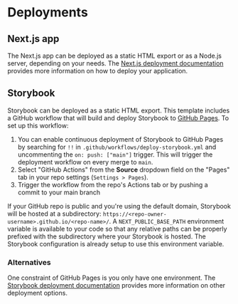 # Deployments

## Next.js app

The Next.js app can be deployed as a static HTML export or as a Node.js server, depending on your needs. The [Next.js deployment documentation](https://nextjs.org/docs/deployment) provides more information on how to deploy your application.

## Storybook

Storybook can be deployed as a static HTML export. This template includes a GitHub workflow that will build and deploy Storybook to [GitHub Pages](https://pages.github.com/). To set up this workflow:

1. You can enable continuous deployment of Storybook to GitHub Pages by searching for `!!` in `.github/workflows/deploy-storybook.yml` and uncommenting the `on: push: ["main"]` trigger. This will trigger the deployment workflow on every merge to `main`.
1. Select "GitHub Actions" from the **Source** dropdown field on the "Pages" tab in your repo settings (`Settings > Pages`).
1. Trigger the workflow from the repo's Actions tab or by pushing a commit to your main branch

If your GitHub repo is public and you're using the default domain, Storybook will be hosted at a subdirectory: `https://<repo-owner-username>.github.io/<repo-name>/`. A `NEXT_PUBLIC_BASE_PATH` environment variable is available to your code so that any relative paths can be properly prefixed with the subdirectory where your Storybook is hosted. The Storybook configuration is already setup to use this environment variable.

### Alternatives

One constraint of GitHub Pages is you only have one environment. The [Storybook deployment documentation](https://storybook.js.org/docs/react/sharing/publish-storybook) provides more information on other deployment options.
